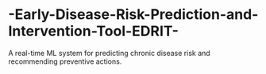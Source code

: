 # -Early-Disease-Risk-Prediction-and-Intervention-Tool-EDRIT-
A real-time ML system for predicting chronic disease risk and recommending preventive actions.
